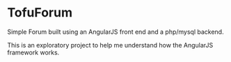 TofuForum
=========

Simple Forum built using an AngularJS front end and a php/mysql backend.

This is an exploratory project to help me understand how the AngularJS framework works.
